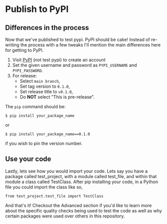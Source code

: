 # Publish to PyPI

## Differences in the process
Now that we've published to test pypi. PyPI should be cake! Instead of re-writing the process with a few tweaks I'll mention the main differences here for getting to PyPI.

1. Visit [PyPI](https://www.pypi.org) (not test pypi) to create an account
2. Set the given username and password as `PYPI_USERNAME` and `PYPI_PASSWORD`.
3. For release: 
    - Select `main branch`, 
    - Set tag version to `0.1.0`, 
    - Set release title to `v0.1.0`, 
    - Do **NOT** select "This is pre-release".

The `pip` command should be:  

`$ pip install your_package_name`

or

`$ pip install your_package_name==0.1.0`

if you wish to pin the version number.

## Use your code

Lastly, lets see how you would import your code. Lets say you have a package called test_project, with a module called test_file, and within that module a class called TestClass. After pip installing your code, in a Python file you could import the class like so,  

`from test_project.test_file import TestClass`

And that's it! Checkout the Advanced section if you'd like to learn more about the specific quality checks being used to test the code as well as why certain packages were used over others in this repository.
